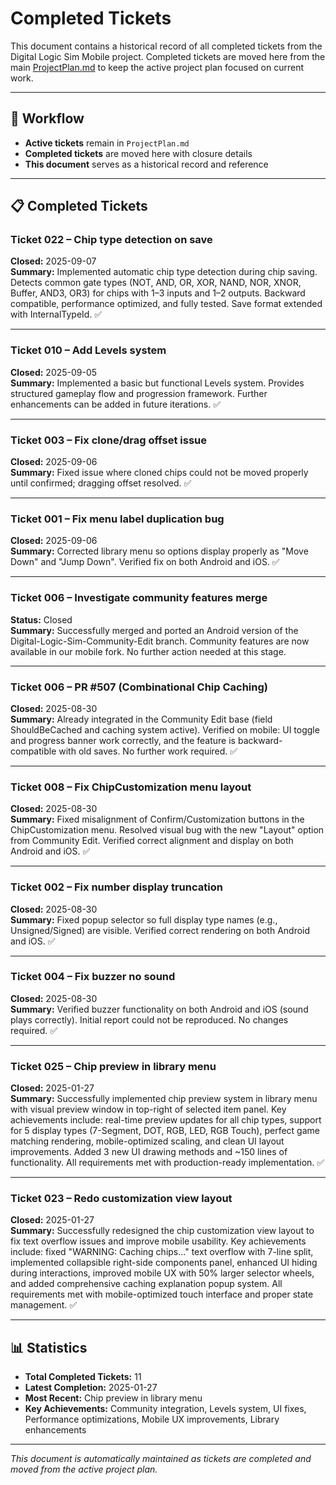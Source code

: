 # Completed Tickets

This document contains a historical record of all completed tickets from the Digital Logic Sim Mobile project. Completed tickets are moved here from the main [ProjectPlan.md](ProjectPlan.md) to keep the active project plan focused on current work.

---

## 🎯 **Workflow**
- **Active tickets** remain in `ProjectPlan.md` 
- **Completed tickets** are moved here with closure details
- **This document** serves as a historical record and reference

---

## 📋 **Completed Tickets**

### **Ticket 022** – Chip type detection on save
**Closed:** 2025-09-07  
**Summary:** Implemented automatic chip type detection during chip saving. Detects common gate types (NOT, AND, OR, XOR, NAND, NOR, XNOR, Buffer, AND3, OR3) for chips with 1–3 inputs and 1–2 outputs. Backward compatible, performance optimized, and fully tested. Save format extended with InternalTypeId. ✅

---

### **Ticket 010** – Add Levels system
**Closed:** 2025-09-05  
**Summary:** Implemented a basic but functional Levels system. Provides structured gameplay flow and progression framework. Further enhancements can be added in future iterations. ✅

---

### **Ticket 003** – Fix clone/drag offset issue
**Closed:** 2025-09-06  
**Summary:** Fixed issue where cloned chips could not be moved properly until confirmed; dragging offset resolved. ✅

---

### **Ticket 001** – Fix menu label duplication bug
**Closed:** 2025-09-06  
**Summary:** Corrected library menu so options display properly as "Move Down" and "Jump Down". Verified fix on both Android and iOS. ✅

---

### **Ticket 006** – Investigate community features merge
**Status:** Closed  
**Summary:** Successfully merged and ported an Android version of the Digital-Logic-Sim-Community-Edit branch. Community features are now available in our mobile fork. No further action needed at this stage.

---

### **Ticket 006** – PR #507 (Combinational Chip Caching)
**Closed:** 2025-08-30  
**Summary:** Already integrated in the Community Edit base (field ShouldBeCached and caching system active). Verified on mobile: UI toggle and progress banner work correctly, and the feature is backward-compatible with old saves. No further work required. ✅

---

### **Ticket 008** – Fix ChipCustomization menu layout
**Closed:** 2025-08-30  
**Summary:** Fixed misalignment of Confirm/Customization buttons in the ChipCustomization menu. Resolved visual bug with the new "Layout" option from Community Edit. Verified correct alignment and display on both Android and iOS. ✅

---

### **Ticket 002** – Fix number display truncation
**Closed:** 2025-08-30  
**Summary:** Fixed popup selector so full display type names (e.g., Unsigned/Signed) are visible. Verified correct rendering on both Android and iOS. ✅

---

### **Ticket 004** – Fix buzzer no sound
**Closed:** 2025-08-30  
**Summary:** Verified buzzer functionality on both Android and iOS (sound plays correctly). Initial report could not be reproduced. No changes required. ✅

---

### **Ticket 025** – Chip preview in library menu
**Closed:** 2025-01-27  
**Summary:** Successfully implemented chip preview system in library menu with visual preview window in top-right of selected item panel. Key achievements include: real-time preview updates for all chip types, support for 5 display types (7-Segment, DOT, RGB, LED, RGB Touch), perfect game matching rendering, mobile-optimized scaling, and clean UI layout improvements. Added 3 new UI drawing methods and ~150 lines of functionality. All requirements met with production-ready implementation. ✅

---

### **Ticket 023** – Redo customization view layout
**Closed:** 2025-01-27  
**Summary:** Successfully redesigned the chip customization view layout to fix text overflow issues and improve mobile usability. Key achievements include: fixed "WARNING: Caching chips..." text overflow with 7-line split, implemented collapsible right-side components panel, enhanced UI hiding during interactions, improved mobile UX with 50% larger selector wheels, and added comprehensive caching explanation popup system. All requirements met with mobile-optimized touch interface and proper state management. ✅

---

## 📊 **Statistics**
- **Total Completed Tickets:** 11
- **Latest Completion:** 2025-01-27
- **Most Recent:** Chip preview in library menu
- **Key Achievements:** Community integration, Levels system, UI fixes, Performance optimizations, Mobile UX improvements, Library enhancements

---

*This document is automatically maintained as tickets are completed and moved from the active project plan.*

